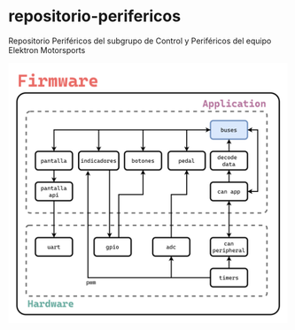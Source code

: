# repositorio-perifericos
Repositorio Periféricos del subgrupo de Control y Periféricos del equipo Elektron Motorsports

![Arquitectura Firmware Periféricos](/img/arquitectura-perifericos-2022.png)
